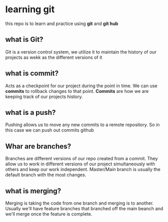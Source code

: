 # learning git
this repo is to learn and practice using **git** and **git hub**

## what is Git?
Git is a version control system, we utilize it to maintain the history of our projects as wekk as the different versions of it

## what is commit?
Acts as a checkpoint for our project  during the point in time. We can use **commits** to rollback changes to that point. **Commits** are how we are keeping track of our projects history.

## what is a push?
Pushing allows us to move any new commits to a remote repository. So in this case we can push out commits github

## Whar are branches?
Branches are different versions of our repo created from a commit. They allow us to work in different versions of our project simultaneously with others and keep our work independent. Master/Main branch is usually the default branch with the most changes.

## what is merging?
 Merging is taking the code from one branch and merging is to another. Usually we'll have feature branches that branched off the main beanch and we'll merge once the feature is complete.